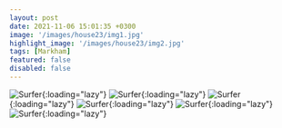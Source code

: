 ```yaml
---
layout: post
date: 2021-11-06 15:01:35 +0300
image: '/images/house23/img1.jpg'
highlight_image: '/images/house23/img2.jpg'
tags: [Markham]
featured: false
disabled: false
---
```


![Surfer]({{site.baseurl}}/images/house23/img3.jpg){:loading="lazy"}
![Surfer]({{site.baseurl}}/images/house23/img4.jpg){:loading="lazy"}
![Surfer]({{site.baseurl}}/images/house23/img5.jpg){:loading="lazy"}
![Surfer]({{site.baseurl}}/images/house23/img6.jpg){:loading="lazy"}
![Surfer]({{site.baseurl}}/images/house23/img7.jpg){:loading="lazy"}
![Surfer]({{site.baseurl}}/images/house23/img8.jpg){:loading="lazy"} 